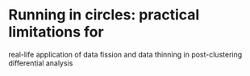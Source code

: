# Running in circles: practical limitations for
real-life application of data fission and data
thinning in post-clustering differential
analysis
